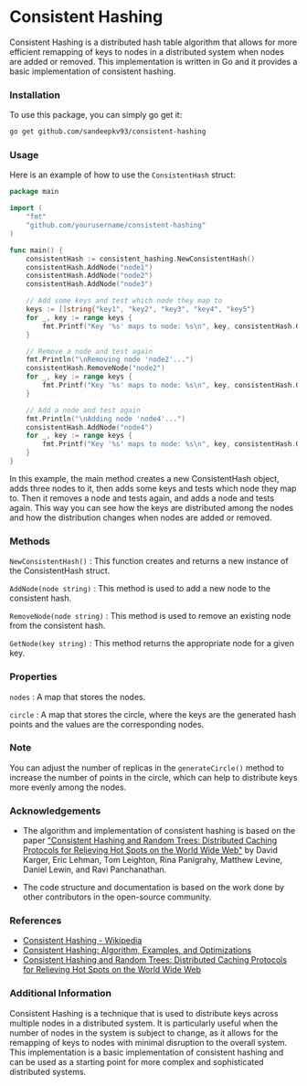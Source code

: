 # Consistent Hashing

Consistent Hashing is a distributed hash table algorithm that allows for more efficient remapping of keys to nodes in a distributed system when nodes are added or removed. This implementation is written in Go and it provides a basic implementation of consistent hashing.

### Installation

To use this package, you can simply go get it:

```sh
go get github.com/sandeepkv93/consistent-hashing
```

### Usage

Here is an example of how to use the `ConsistentHash` struct:

```go
package main

import (
    "fmt"
    "github.com/yourusername/consistent-hashing"
)

func main() {
    consistentHash := consistent_hashing.NewConsistentHash()
    consistentHash.AddNode("node1")
    consistentHash.AddNode("node2")
    consistentHash.AddNode("node3")

    // Add some keys and test which node they map to
    keys := []string{"key1", "key2", "key3", "key4", "key5"}
    for _, key := range keys {
        fmt.Printf("Key '%s' maps to node: %s\n", key, consistentHash.GetNode(key))
    }

    // Remove a node and test again
    fmt.Println("\nRemoving node 'node2'...")
    consistentHash.RemoveNode("node2")
    for _, key := range keys {
        fmt.Printf("Key '%s' maps to node: %s\n", key, consistentHash.GetNode(key))
    }

    // Add a node and test again
    fmt.Println("\nAdding node 'node4'...")
    consistentHash.AddNode("node4")
    for _, key := range keys {
        fmt.Printf("Key '%s' maps to node: %s\n", key, consistentHash.GetNode(key))
    }
}
```

In this example, the main method creates a new ConsistentHash object, adds three nodes to it, then adds some keys and tests which node they map to. Then it removes a node and tests again, and adds a node and tests again. This way you can see how the keys are distributed among the nodes and how the distribution changes when nodes are added or removed.

### Methods

`NewConsistentHash()` : This function creates and returns a new instance of the ConsistentHash struct.

`AddNode(node string)` : This method is used to add a new node to the consistent hash.

`RemoveNode(node string)` : This method is used to remove an existing node from the consistent hash.

`GetNode(key string)` : This method returns the appropriate node for a given key.

### Properties

`nodes` : A map that stores the nodes.

`circle` : A map that stores the circle, where the keys are the generated hash points and the values are the corresponding nodes.

### Note

You can adjust the number of replicas in the `generateCircle()` method to increase the number of points in the circle, which can help to distribute keys more evenly among the nodes.

### Acknowledgements

-   The algorithm and implementation of consistent hashing is based on the paper ["Consistent Hashing and Random Trees: Distributed Caching Protocols for Relieving Hot Spots on the World Wide Web"](https://www.akamai.com/us/en/multimedia/documents/technical-publication/consistent-hashing-and-random-trees-distributed-caching-protocols-for-relieving-hot-spots-on-the-world-wide-web-technical-publication.pdf) by David Karger, Eric Lehman, Tom Leighton, Rina Panigrahy, Matthew Levine, Daniel Lewin, and Ravi Panchanathan.

-   The code structure and documentation is based on the work done by other contributors in the open-source community.

### References

-   [Consistent Hashing - Wikipedia](https://en.wikipedia.org/wiki/Consistent_hashing)
-   [Consistent Hashing: Algorithm, Examples, and Optimizations](https://www.arangodb.com/2015/03/consistent-hashing-algorithm-examples-optimizations/)
-   [Consistent Hashing and Random Trees: Distributed Caching Protocols for Relieving Hot Spots on the World Wide Web](https://www.akamai.com/us/en/multimedia/documents/technical-publication/consistent-hashing-and-random-trees-distributed-caching-protocols-for-relieving-hot-spots-on-the-world-wide-web-technical-publication.pdf)

### Additional Information

Consistent Hashing is a technique that is used to distribute keys across multiple nodes in a distributed system. It is particularly useful when the number of nodes in the system is subject to change, as it allows for the remapping of keys to nodes with minimal disruption to the overall system. This implementation is a basic implementation of consistent hashing and can be used as a starting point for more complex and sophisticated distributed systems.
